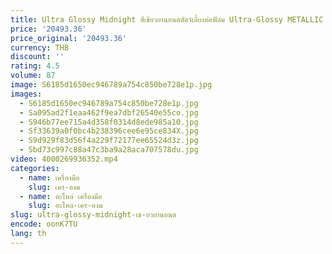 ```yaml
---
title: Ultra Glossy Midnight สีเขียวยานยนต์สัตว์เลี้ยงห่อฟิล์ม Ultra-Glossy METALLIC รถไวนิลห่อ Body Anti-Scratch เปลี่ยนสี F
price: '20493.36'
price_original: '20493.36'
currency: THB
discount: ''
rating: 4.5
volume: 87
image: S6185d1650ec946789a754c850be728e1p.jpg
images:
  - S6185d1650ec946789a754c850be728e1p.jpg
  - Sa095ad2f1eaa462f9ea7dbf26540e55co.jpg
  - S946b77ee715a4d358f0314d8ede985a10.jpg
  - Sf33639a0f0bc4b238396cee6e95ce834X.jpg
  - S9d929f83d56f4a229f72177ee65524d3z.jpg
  - Sbd73c997c88a47c3ba9a28aca707578du.jpg
video: 4000269936352.mp4
categories:
  - name: เครื่องมือ
    slug: เคร-องม
  - name: อะไหล่ เครื่องมือ
    slug: อะไหล-เคร-องม
slug: ultra-glossy-midnight-เข-ยวยานยนต
encode: oonK7TU
lang: th
---
```

  